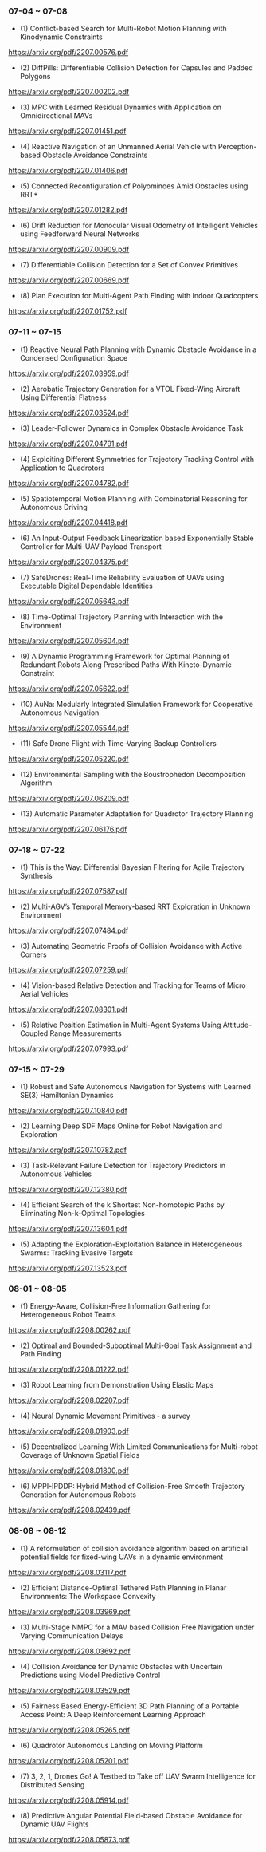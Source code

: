 
### 07-04 ~ 07-08

- (1) Conflict-based Search for Multi-Robot Motion Planning with Kinodynamic Constraints

https://arxiv.org/pdf/2207.00576.pdf

- (2) DiffPills: Differentiable Collision Detection for Capsules and Padded Polygons

https://arxiv.org/pdf/2207.00202.pdf

- (3) MPC with Learned Residual Dynamics with Application on Omnidirectional MAVs

https://arxiv.org/pdf/2207.01451.pdf

- (4) Reactive Navigation of an Unmanned Aerial Vehicle with Perception-based Obstacle Avoidance Constraints 

https://arxiv.org/pdf/2207.01406.pdf

- (5) Connected Reconfiguration of Polyominoes Amid Obstacles using RRT*

https://arxiv.org/pdf/2207.01282.pdf

- (6) Drift Reduction for Monocular Visual Odometry of Intelligent Vehicles using Feedforward Neural Networks

https://arxiv.org/pdf/2207.00909.pdf

- (7) Differentiable Collision Detection for a Set of Convex Primitives

https://arxiv.org/pdf/2207.00669.pdf

- (8) Plan Execution for Multi-Agent Path Finding with Indoor Quadcopters

https://arxiv.org/pdf/2207.01752.pdf

### 07-11 ~ 07-15

- (1) Reactive Neural Path Planning with Dynamic Obstacle Avoidance in a Condensed Configuration Space

https://arxiv.org/pdf/2207.03959.pdf

- (2) Aerobatic Trajectory Generation for a VTOL Fixed-Wing Aircraft Using Differential Flatness

https://arxiv.org/pdf/2207.03524.pdf

- (3) Leader-Follower Dynamics in Complex Obstacle Avoidance Task

https://arxiv.org/pdf/2207.04791.pdf

- (4) Exploiting Different Symmetries for Trajectory Tracking Control with Application to Quadrotors

https://arxiv.org/pdf/2207.04782.pdf

- (5) Spatiotemporal Motion Planning with Combinatorial Reasoning for Autonomous Driving

https://arxiv.org/pdf/2207.04418.pdf

- (6) An Input-Output Feedback Linearization based Exponentially Stable Controller for Multi-UAV Payload Transport

https://arxiv.org/pdf/2207.04375.pdf

- (7) SafeDrones: Real-Time Reliability Evaluation of UAVs using Executable Digital Dependable Identities

https://arxiv.org/pdf/2207.05643.pdf

- (8) Time-Optimal Trajectory Planning with Interaction with the Environment

https://arxiv.org/pdf/2207.05604.pdf

- (9) A Dynamic Programming Framework for Optimal Planning of Redundant Robots Along Prescribed Paths With Kineto-Dynamic Constraint

https://arxiv.org/pdf/2207.05622.pdf

- (10) AuNa: Modularly Integrated Simulation Framework for Cooperative Autonomous Navigation

https://arxiv.org/pdf/2207.05544.pdf

- (11) Safe Drone Flight with Time-Varying Backup Controllers

https://arxiv.org/pdf/2207.05220.pdf

- (12) Environmental Sampling with the Boustrophedon Decomposition Algorithm

https://arxiv.org/pdf/2207.06209.pdf

- (13) Automatic Parameter Adaptation for Quadrotor Trajectory Planning

https://arxiv.org/pdf/2207.06176.pdf


### 07-18 ~ 07-22

- (1) This is the Way: Differential Bayesian Filtering for Agile Trajectory Synthesis

https://arxiv.org/pdf/2207.07587.pdf

- (2) Multi-AGV’s Temporal Memory-based RRT Exploration in Unknown Environment

https://arxiv.org/pdf/2207.07484.pdf

- (3) Automating Geometric Proofs of Collision Avoidance with Active Corners

https://arxiv.org/pdf/2207.07259.pdf

- (4) Vision-based Relative Detection and Tracking for Teams of Micro Aerial Vehicles

https://arxiv.org/pdf/2207.08301.pdf

- (5) Relative Position Estimation in Multi-Agent Systems Using Attitude-Coupled Range Measurements

https://arxiv.org/pdf/2207.07993.pdf

### 07-15 ~ 07-29

- (1) Robust and Safe Autonomous Navigation for Systems with Learned SE(3) Hamiltonian Dynamics

https://arxiv.org/pdf/2207.10840.pdf

- (2) Learning Deep SDF Maps Online for Robot Navigation and Exploration

https://arxiv.org/pdf/2207.10782.pdf

- (3) Task-Relevant Failure Detection for Trajectory Predictors in Autonomous Vehicles

https://arxiv.org/pdf/2207.12380.pdf

- (4) Efficient Search of the k Shortest Non-homotopic Paths by Eliminating Non-k-Optimal Topologies

https://arxiv.org/pdf/2207.13604.pdf

- (5) Adapting the Exploration-Exploitation Balance in Heterogeneous Swarms: Tracking Evasive Targets

https://arxiv.org/pdf/2207.13523.pdf

### 08-01 ~ 08-05

- (1) Energy-Aware, Collision-Free Information Gathering for Heterogeneous Robot Teams

https://arxiv.org/pdf/2208.00262.pdf

- (2) Optimal and Bounded-Suboptimal Multi-Goal Task Assignment and Path Finding

https://arxiv.org/pdf/2208.01222.pdf

- (3) Robot Learning from Demonstration Using Elastic Maps

https://arxiv.org/pdf/2208.02207.pdf

- (4) Neural Dynamic Movement Primitives - a survey

https://arxiv.org/pdf/2208.01903.pdf

- (5) Decentralized Learning With Limited Communications for Multi-robot Coverage of Unknown Spatial Fields

https://arxiv.org/pdf/2208.01800.pdf

- (6) MPPI-IPDDP: Hybrid Method of Collision-Free Smooth Trajectory Generation for Autonomous Robots

https://arxiv.org/pdf/2208.02439.pdf


### 08-08 ~ 08-12

- (1) A reformulation of collision avoidance algorithm based on artificial potential fields for fixed-wing UAVs in a dynamic environment

https://arxiv.org/pdf/2208.03117.pdf

- (2) Efficient Distance-Optimal Tethered Path Planning in Planar Environments: The Workspace Convexity

https://arxiv.org/pdf/2208.03969.pdf

- (3) Multi-Stage NMPC for a MAV based Collision Free Navigation under Varying Communication Delays

https://arxiv.org/pdf/2208.03692.pdf

- (4) Collision Avoidance for Dynamic Obstacles with Uncertain Predictions using Model Predictive Control

https://arxiv.org/pdf/2208.03529.pdf

- (5) Fairness Based Energy-Efficient 3D Path Planning of a Portable Access Point: A Deep Reinforcement Learning Approach

https://arxiv.org/pdf/2208.05265.pdf

- (6) Quadrotor Autonomous Landing on Moving Platform

https://arxiv.org/pdf/2208.05201.pdf

- (7) 3, 2, 1, Drones Go! A Testbed to Take off UAV Swarm Intelligence for Distributed Sensing

https://arxiv.org/pdf/2208.05914.pdf

- (8) Predictive Angular Potential Field-based Obstacle Avoidance for Dynamic UAV Flights

https://arxiv.org/pdf/2208.05873.pdf

